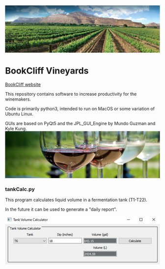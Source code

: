 ![alt text](https://github.com/WallaWill14/Winery/blob/master/bookcliff_pano.jpg "bookcliff_pano.jpg")
# BookCliff Vineyards
[BookCliff website](https://bookcliffvineyards.com/)

This repository contains software to increase productivity for the winemakers.

Code is primarily python3, intended to run on MacOS or some variation of Ubuntu Linux.

GUIs are based on PyQt5 and the JPL_GUI_Engine by Mundo Guzman and Kyle Kung.
![alt text](https://github.com/WallaWill14/Winery/blob/master/glasses.jpg "glasses.jpg")

### tankCalc.py

This program calculates liquid volume in a fermentation tank (T1-T22).

In the future it can be used to generate a "daily report".

![alt text](https://github.com/WallaWill14/Winery/blob/master/tankCalc.jpg "tankCalc.jpg")

